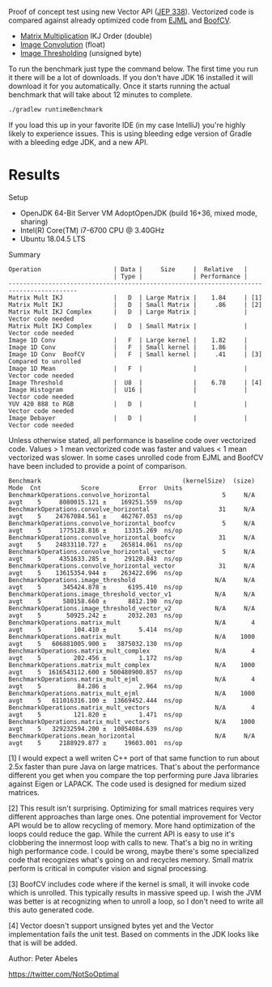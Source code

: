 Proof of concept test using new Vector API ([JEP 338](https://openjdk.java.net/jeps/338)). Vectorized code is compared against already optimized code from 
[EJML](https://ejml.org) and [BoofCV](https://boofcv.org).

* [Matrix Multiplication](https://en.wikipedia.org/wiki/Matrix_multiplication) IKJ Order (double)
* [Image Convolution](https://boofcv.org/index.php?title=Example_Image_Blur) (float)
* [Image Thresholding](https://boofcv.org/index.php?title=Example_Thresholding) (unsigned byte)

To run the benchmark just type the command below. The first time you run it there will be a lot of downloads. If you
don't have JDK 16 installed it will download it for you automatically. Once it starts running the actual benchmark 
that will take about 12 minutes to complete.
```bash
./gradlew runtimeBenchmark
```

If you load this up in your favorite IDE (in my case IntelliJ) you're highly likely to experience issues. This
is using bleeding edge version of Gradle with a bleeding edge JDK, and a new API.

# Results

Setup
* OpenJDK 64-Bit Server VM AdoptOpenJDK (build 16+36, mixed mode, sharing)
* Intel(R) Core(TM) i7-6700 CPU @ 3.40GHz
* Ubuntu 18.04.5 LTS

Summary
```
Operation                    | Data |     Size     |  Relative   |
                             | Type |              | Performance |
-----------------------------------------------------------------------------------------
Matrix Mult IKJ              |   D  | Large Matrix |    1.84     | [1]
Matrix Mult IKJ              |   D  | Small Matrix |     .86     | [2]
Matrix Mult IKJ Complex      |   D  | Large Matrix |             | Vector code needed
Matrix Mult IKJ Complex      |   D  | Small Matrix |             | Vector code needed
Image 1D Conv                |   F  | Large kernel |    1.82     | 
Image 1D Conv                |   F  | Small kernel |    1.86     |
Image 1D Conv  BoofCV        |   F  | Small kernel |     .41     | [3] Compared to unrolled
Image 1D Mean                |   F  |              |             | Vector code needed
Image Threshold              |  U8  |              |    6.78     | [4]
Image Histogram              |  U16 |              |             | Vector code needed
YUV 420 888 to RGB           |   D  |              |             | Vector code needed
Image Debayer                |   D  |              |             | Vector code needed
```
Unless otherwise stated, all performance is baseline code over vectorized code. Values > 1 mean vectorized code was
faster and values < 1 mean vectorized was slower. In some cases unrolled code from EJML and BoofCV have been
included to provide a point of comparison.

```
Benchmark                                       (kernelSize)  (size)  Mode  Cnt           Score           Error  Units
BenchmarkOperations.convolve_horizontal                    5     N/A  avgt    5     8080015.121 ±    169251.559  ns/op
BenchmarkOperations.convolve_horizontal                   31     N/A  avgt    5    24767084.561 ±    462767.053  ns/op
BenchmarkOperations.convolve_horizontal_boofcv             5     N/A  avgt    5     1775128.816 ±     13315.269  ns/op
BenchmarkOperations.convolve_horizontal_boofcv            31     N/A  avgt    5    24833110.727 ±    265814.061  ns/op
BenchmarkOperations.convolve_horizontal_vector             5     N/A  avgt    5     4351633.285 ±     29120.843  ns/op
BenchmarkOperations.convolve_horizontal_vector            31     N/A  avgt    5    13615354.944 ±    263422.696  ns/op
BenchmarkOperations.image_threshold                      N/A     N/A  avgt    5      345424.878 ±      6195.410  ns/op
BenchmarkOperations.image_threshold_vector_v1            N/A     N/A  avgt    5      580158.660 ±      8812.190  ns/op
BenchmarkOperations.image_threshold_vector_v2            N/A     N/A  avgt    5       50925.242 ±      2032.203  ns/op
BenchmarkOperations.matrix_mult                          N/A       4  avgt    5         104.410 ±         5.414  ns/op
BenchmarkOperations.matrix_mult                          N/A    1000  avgt    5   606881005.900 ±   3875032.130  ns/op
BenchmarkOperations.matrix_mult_complex                  N/A       4  avgt    5         202.456 ±         1.172  ns/op
BenchmarkOperations.matrix_mult_complex                  N/A    1000  avgt    5  1616543112.600 ± 500480900.857  ns/op
BenchmarkOperations.matrix_mult_ejml                     N/A       4  avgt    5          84.286 ±         2.964  ns/op
BenchmarkOperations.matrix_mult_ejml                     N/A    1000  avgt    5   611016316.100 ±  13669452.444  ns/op
BenchmarkOperations.matrix_mult_vectors                  N/A       4  avgt    5         121.820 ±         1.471  ns/op
BenchmarkOperations.matrix_mult_vectors                  N/A    1000  avgt    5   329232594.200 ±  10054084.639  ns/op
BenchmarkOperations.mean_horizontal                      N/A     N/A  avgt    5     2188929.877 ±     19603.001  ns/op
```

[1] I would expect a well writen C++ port of that same function to run about 2.5x faster than pure Java on large
matrices. That's about the performance different you get when you compare the top performing pure Java 
libraries against Eigen or LAPACK. The code used is designed for medium sized matrices.

[2] This result isn't surprising. Optimizing for small matrices requires very different approaches than large ones.
One potential improvement for Vector API would be to allow recycling of memory. More hand optimization of the
loops could reduce the gap. While the current API is easy to use it's clobbering the innermost loop with calls to new.
That's a big no in writing high performance code. I could be  wrong, maybe there's some specialized code that 
recognizes what's going on and recycles memory. Small matrix perform is critical in computer vision and signal 
processing.

[3] BoofCV includes code where if the kernel is small, it will invoke code which is unrolled. This typically
results in massive speed up. I wish the JVM was better is at recognizing when to unroll a loop, so I don't
need to write all this auto generated code.

[4] Vector doesn't support unsigned bytes yet and the Vector implementation fails the unit test. Based on comments 
in the JDK looks like that is will be added.

Author: Peter Abeles

https://twitter.com/NotSoOptimal